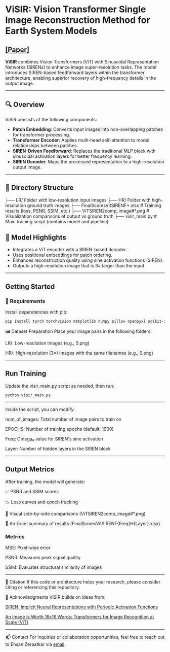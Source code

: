 # ViSIR: Vision Transformer Single Image Reconstruction Method for Earth System Models

##  [[Paper]](https://arxiv.org/abs/2502.06741)

**ViSIR** combines Vision Transformers (ViT) with Sinusoidal Representation Networks (SIRENs) to enhance image super-resolution tasks. The model introduces SIREN-based feedforward layers within the transformer architecture, enabling superior recovery of high-frequency details in the output image.

---

## 🔍 Overview

ViSIR consists of the following components:

- **Patch Embedding**: Converts input images into non-overlapping patches for transformer processing.
- **Transformer Encoder**: Applies multi-head self-attention to model relationships between patches.
- **SIREN-Driven Feedforward**: Replaces the traditional MLP block with sinusoidal activation layers for better frequency learning.
- **SIREN Decoder**: Maps the processed representation to a high-resolution output image.

---

## 📁 Directory Structure

├── LR/  Folder with low-resolution input images
├── HR/  Folder with high-resolution ground truth images
├── FinalScoresVitSIRENF*.xlsx # Training results (loss, PSNR, SSIM, etc.)
├── ViTSIREN2comp_image#*.png # Visualization comparisons of output vs ground truth
├── visir_main.py # Main training script (contains model and pipeline)


## 🧠 Model Highlights

- Integrates a ViT encoder with a SIREN-based decoder.
- Uses positional embeddings for patch ordering.
- Enhances reconstruction quality using sine activation functions (SIREN).
- Outputs a high-resolution image that is 3× larger than the input.

---

## Getting Started

### 🔧 Requirements

Install dependencies with pip:

```bash
pip install torch torchvision matplotlib numpy pillow openpyxl scikit-image
```

🖼 Dataset Preparation
Place your image pairs in the following folders:

LR/: Low-resolution images (e.g., 0.png)

HR/: High-resolution (3×) images with the same filenames (e.g., 0.png)

---

## Run Training
Update the visir_main.py script as needed, then run:

```
python visir_main.py
```
---
Inside the script, you can modify:

num_of_images: Total number of image pairs to train on

EPOCHS: Number of training epochs (default: 1000)

Freq: Omega₀ value for SIREN's sine activation

Layer: Number of hidden layers in the SIREN block

---
## Output Metrics
After training, the model will generate:

✅ PSNR and SSIM scores

📉 Loss curves and epoch tracking

📸 Visual side-by-side comparisons (ViTSIREN2comp_image#*.png)

📑 An Excel summary of results (FinalScoresVitSIRENF{Freq}H{Layer}.xlsx)

### Metrics
MSE: Pixel-wise error

PSNR: Measures peak signal quality

SSIM: Evaluates structural similarity of images

---

📌 Citation
If this code or architecture helps your research, please consider citing or referencing this repository.

🙏 Acknowledgments
ViSIR builds on ideas from:

[SIREN: Implicit Neural Representations with Periodic Activation Functions](https://arxiv.org/abs/2006.09661)

[An Image is Worth 16x16 Words: Transformers for Image Recognition at Scale (ViT)](https://arxiv.org/abs/2010.11929)

---
📬 Contact
For inquiries or collaboration opportunities, feel free to reach out to Ehsan Zeraatkar via [email](mailto:ezeraatkar@gmail.com).





